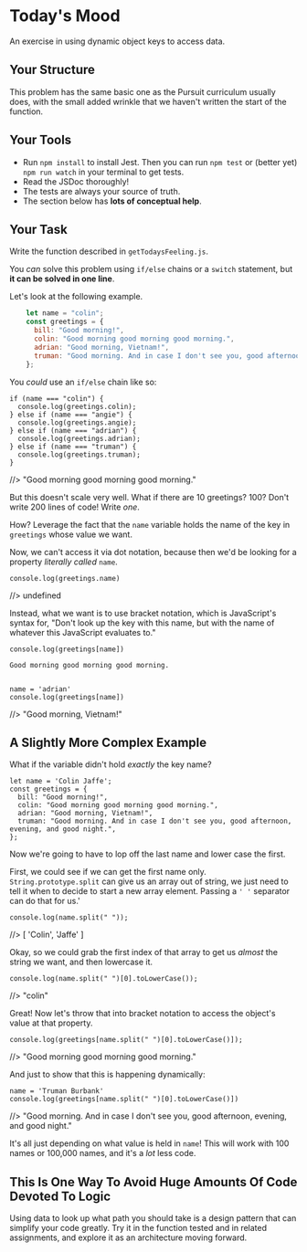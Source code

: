 # Today's Mood

An exercise in using dynamic object keys to access data.

## Your Structure

This problem has the same basic one as the Pursuit curriculum usually does, with the small added wrinkle that we haven't written the start of the function.

## Your Tools

- Run `npm install` to install Jest. Then you can run `npm test` or (better yet) `npm run watch` in your terminal to get tests.
- Read the JSDoc thoroughly!
- The tests are always your source of truth.
- The section below has **lots of conceptual help**.

## Your Task

Write the function described in `getTodaysFeeling.js`.

You _can_ solve this problem using `if/else` chains or a `switch` statement, but **it can be solved in one line**.

Let's look at the following example.

```js
    let name = "colin";
    const greetings = {
      bill: "Good morning!",
      colin: "Good morning good morning good morning.",
      adrian: "Good morning, Vietnam!",
      truman: "Good morning. And in case I don't see you, good afternoon, evening, and good night.",
    };
```

You _could_ use an `if/else` chain like so:

    if (name === "colin") {
      console.log(greetings.colin);
    } else if (name === "angie") {
      console.log(greetings.angie);
    } else if (name === "adrian") {
      console.log(greetings.adrian);
    } else if (name === "truman") {
      console.log(greetings.truman);
    }

//> "Good morning good morning good morning."

But this doesn't scale very well. What if there are 10 greetings? 100? Don't write 200 lines of code! Write _one_.

How? Leverage the fact that the `name` variable holds the name of the key in `greetings` whose value we want.

Now, we can't access it via dot notation, because then we'd be looking for a property _literally called_ `name`.

    console.log(greetings.name)

//> undefined

Instead, what we want is to use bracket notation, which is JavaScript's syntax for, "Don't look up the key with this name, but with the name of whatever this JavaScript evaluates to."

    console.log(greetings[name])

    Good morning good morning good morning.


    name = 'adrian'
    console.log(greetings[name])

//> "Good morning, Vietnam!"

## A Slightly More Complex Example

What if the variable didn't hold _exactly_ the key name?

    let name = 'Colin Jaffe';
    const greetings = {
      bill: "Good morning!",
      colin: "Good morning good morning good morning.",
      adrian: "Good morning, Vietnam!",
      truman: "Good morning. And in case I don't see you, good afternoon, evening, and good night.",
    };

Now we're going to have to lop off the last name and lower case the first.

First, we could see if we can get the first name only. `String.prototype.split` can give us an array out of string, we just need to tell it when to decide to start a new array element. Passing a `' '` separator can do that for us.'

    console.log(name.split(" "));

//> [ 'Colin', 'Jaffe' ]

Okay, so we could grab the first index of that array to get us _almost_ the string we want, and then lowercase it.

    console.log(name.split(" ")[0].toLowerCase());

//> "colin"

Great! Now let's throw that into bracket notation to access the object's value at that property.

    console.log(greetings[name.split(" ")[0].toLowerCase()]);

//> "Good morning good morning good morning."

And just to show that this is happening dynamically:

    name = 'Truman Burbank'
    console.log(greetings[name.split(" ")[0].toLowerCase()])

//> "Good morning. And in case I don't see you, good afternoon, evening, and good night."

It's all just depending on what value is held in `name`! This will work with 100 names or 100,000 names, and it's a _lot_ less code.

## This Is One Way To Avoid Huge Amounts Of Code Devoted To Logic

Using data to look up what path you should take is a design pattern that can simplify your code greatly. Try it in the function tested and in related assignments, and explore it as an architecture moving forward.
